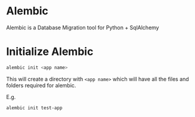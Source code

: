 # Alembic

Alembic is a Database Migration tool for Python + SqlAlchemy

# Initialize Alembic

```bash
alembic init <app name>
```

This will create a directory with `<app name>` which will have all the files and folders required for alembic.

E.g.

```bash
alembic init test-app
```
